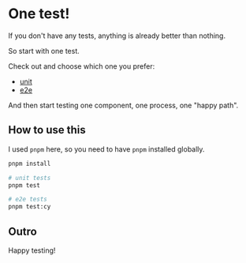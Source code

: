 # One test!

If you don't have any tests, anything is already better than nothing.

So start with one test.

Check out and choose which one you prefer:

- [unit](/src/App.test.js)
- [e2e](/cypress/e2e/spec.cy.js)

And then start testing one component, one process, one "happy path".

## How to use this

I used `pnpm` here, so you need to have `pnpm` installed globally.

```bash
pnpm install

# unit tests
pnpm test

# e2e tests
pnpm test:cy
```

## Outro

Happy testing!
